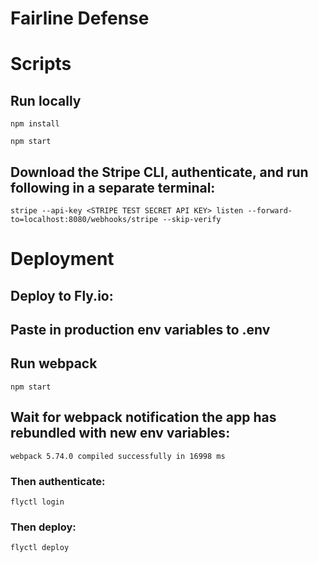 # Fairline Defense

# Scripts

## Run locally

```
npm install
```

```
npm start
```

## Download the Stripe CLI, authenticate, and run following in a separate terminal:
```
stripe --api-key <STRIPE TEST SECRET API KEY> listen --forward-to=localhost:8080/webhooks/stripe --skip-verify
```

# Deployment

## Deploy to Fly.io:

## Paste in production env variables to .env

## Run webpack
```
npm start
```
## Wait for webpack notification the app has rebundled with new env variables:

```
webpack 5.74.0 compiled successfully in 16998 ms
```

### Then authenticate:
```
flyctl login
```

### Then deploy:
```
flyctl deploy
```